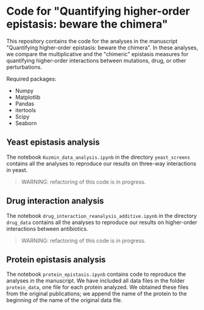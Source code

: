 # Code for "Quantifying higher-order epistasis: beware the chimera"

This repository contains the code for the analyses in the manuscript "Quantifying higher-order epistasis: beware the chimera". In these analyses, we compare the multiplicative and the "chimeric" epistasis measures for quantifying higher-order interactions between mutations, drug, or other perturbations.

Required packages:
* Numpy
* Matplotlib
* Pandas
* itertools
* Scipy
* Seaborn

## Yeast epistasis analysis

The notebook `Kuzmin_data_analysis.ipynb` in the directory `yeast_screens` contains all the analyses to reproduce our results on three-way interactions in yeast. 

> WARNING: refactoring of this code is in progress.

## Drug interaction analysis

The notebook `drug_interaction_reanalysis_additive.ipynb` in the directory `drug_data` contains all the analyses to reproduce our results on higher-order interactions between antibiotics. 

> WARNING: refactoring of this code is in progress.


## Protein epistasis analysis

The notebook `protein_epistasis.ipynb` contains code to reproduce the analyses in the manuscript. We have included all data files in the folder `protein_data`, one file for each protein analyzed. We obtained these files from the original publications; we append the name of the protein to the beginning of the name of the original data file.
